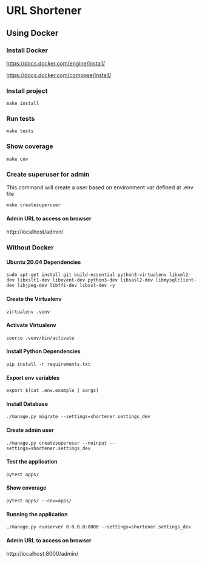 # URL Shortener

## Using Docker

### Install Docker

https://docs.docker.com/engine/install/

https://docs.docker.com/compose/install/

### Install project
```commandline
make install
```

### Run tests
```commandline
make tests
```

### Show coverage
```commandline
make cov
```

### Create superuser for admin
This command will create a user based on environment var defined at .env file
```commandline
make createsuperuser
```

#### Admin URL to access on browser
http://localhost/admin/

### Without Docker

#### Ubuntu 20.04 Dependencies
```commandline
sudo apt-get install git build-essential python3-virtualenv libxml2-dev libxslt1-dev libevent-dev python3-dev libsasl2-dev libmysqlclient-dev libjpeg-dev libffi-dev libssl-dev -y
```

#### Create the Virtualenv
```commandline
virtualenv .venv
```

#### Activate Virtualenv
```commandline
source .venv/bin/activate
```

#### Install Python Dependencies

```commandline
pip install -r requirements.txt
```
#### Export env variables
```commandline
export $(cat .env.example | xargs)
```
#### Install Database

```commandline
./manage.py migrate --settings=shortener.settings_dev
```

#### Create admin user

```commandline
./manage.py createsuperuser --noinput --settings=shortener.settings_dev
```

#### Test the application

```commandline
pytest apps/
```

#### Show coverage

```commandline
pytest apps/ --cov=apps/
```

#### Running the application

```commandline
./manage.py runserver 0.0.0.0:8000 --settings=shortener.settings_dev
```

#### Admin URL to access on browser
http://localhost:8000/admin/
